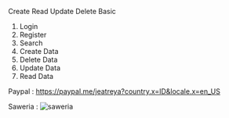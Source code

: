 Create Read Update Delete Basic
1. Login 
2. Register 
3. Search
4. Create Data
5. Delete Data
6. Update Data
7. Read Data










Paypal :
https://paypal.me/jeatreya?country.x=ID&locale.x=en_US

Saweria :
![saweria](https://github.com/user-attachments/assets/9f53be51-a075-49c4-b41a-1d8b9f9b38ef)
